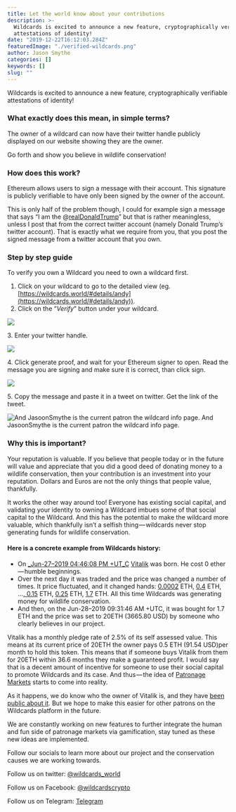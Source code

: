 ```yaml
---
title: Let the world know about your contributions
description: >-
  Wildcards is excited to announce a new feature, cryptographically verifiable
  attestations of identity!
date: "2019-12-22T16:12:03.284Z"
featuredImage: "./verified-wildcards.png"
author: Jason Smythe
categories: []
keywords: []
slug: ""
---
```


Wildcards is excited to announce a new feature, cryptographically verifiable attestations of identity!

### What exactly does this mean, in simple terms?

The owner of a wildcard can now have their twitter handle publicly displayed on our website showing they are the owner.

Go forth and show you believe in wildlife conservation!

### How does this work?

Ethereum allows users to sign a message with their account. This signature is publicly verifiable to have only been signed by the owner of the account.

This is only half of the problem though, I could for example sign a message that says “I am the @[realDonaldTrump](https://twitter.com/realDonaldTrump)” but that is rather meaningless, unless I post that from the correct twitter account (namely Donald Trump’s twitter account). That is exactly what we require from you, that you post the signed message from a twitter account that you own.

### Step by step guide

To verify you own a Wildcard you need to own a wildcard first.

1.  Click on your wildcard to go to the detailed view (eg. [https://wildcards.world/#details/andy](https://wildcards.world/#details/andy)).
2.  Click on the “_Verify_” button under your wildcard.

![](https://cdn-images-1.medium.com/max/800/1*VuI2hbJK_CkAbJqpfabl_g.png)

3\. Enter your twitter handle.

![](https://cdn-images-1.medium.com/max/800/1*DnMi37gccchC0lE1nLF0lw.png)

4\. Click generate proof, and wait for your Ethereum signer to open. Read the message you are signing and make sure it is correct, than click sign.

![](https://cdn-images-1.medium.com/max/800/1*1o2zy-Qe4C_ikI5bup8kxQ.png)

5\. Copy the message and paste it in a tweet on twitter. Get the link of the tweet.

![And JasoonSmythe is the current patron the wildcard info page.](https://cdn-images-1.medium.com/max/800/1*5Dm4nM3rPlZOqmzOmFLzHw.png)
And JasoonSmythe is the current patron the wildcard info page.

### Why this is important?

Your reputation is valuable. If you believe that people today or in the future will value and appreciate that you did a good deed of donating money to a wildlife conservation, then your contribution is an investment into your reputation. Dollars and Euros are not the only things that people value, thankfully.

It works the other way around too! Everyone has existing social capital, and validating your identity to owning a Wildcard imbues some of that social capital to the Wildcard. And this has the potential to make the wildcard more valuable, which thankfully isn’t a selfish thing — wildcards never stop generating funds for wildlife conservation.

#### Here is a concrete example from Wildcards history:

- On [\_Jun-27–2019 04:46:08 PM +UT_C](https://etherscan.io/tx/0xc5d83b4bca45495fbb26c52ff08b6b4b30659716d4fa3ccdfc0cf35adadb42c9) [Vitalik](https://wildcards.world/#details/vitalik) was born. He cost 0 ether — humble beginnings.
- Over the next day it was traded and the price was changed a number of times. It price fluctuated, and it changed hands: [0.0002](https://etherscan.io/tx/0x1d41bebcec93a17ebbd13897a0a57c0f316c06681839be9094ef03224e7a0252) ETH, [0.4](https://etherscan.io/tx/0x89d1c1dc0f712aa90e3d820a92d2b3e64cbc3826dd7a76f932a023e002a820f6) ETH, …[, 0.15](https://etherscan.io/tx/0xc06e9f1dae62c92905712362715eadb84c8ef48056ee67ffd1a178d6faafe5bd) ETH, [0.25](https://etherscan.io/tx/0x61d7cc955bcfe42c81a3c557f7cc5c610cdaf0042d74cb8c628f64de1eaa588d) ETH, [1.7](https://etherscan.io/tx/0x5252f6c22288950b92997934a3491656f2c12f7ba1299902f61eef4806312455) ETH. All this time Wildcards was generating money for wildlife conservation.
- And then, on the Jun-28–2019 09:31:46 AM +UTC, it was bought for 1.7 ETH and the price was set to 20ETH (3665.80 USD) by someone who clearly believes in our project.

Vitalik has a monthly pledge rate of 2.5% of its self assessed value. This means at its current price of 20ETH the owner pays 0.5 ETH (91.54 USD)per month to hold this token. This means that if someone buys Vitalik from them for 20ETH within 36.6 months they make a guaranteed profit. I would say that is a decent amount of incentive for someone to use their social capital to promote Wildcards and its case. And thus — the idea of [Patronage Markets](https://blog.simondlr.com/exploring-harberger-tax-in-patronage-markets) starts to come into reality.

As it happens, we do know who the owner of Vitalik is, and they have [been public about it](https://twitter.com/simondlr/status/1144540641516539904). But we hope to make this easier for other patrons on the Wildcards platform in the future.

We are constantly working on new features to further integrate the human and fun side of patronage markets via gamification, stay tuned as these new ideas are implemented.

Follow our socials to learn more about our project and the conservation causes we are working towards.

Follow us on twitter: [@wildcards_world](https://twitter.com/wildcards_world)

Follow us on Facebook: [@wildcardscrypto](https://www.facebook.com/wildcards.conservation)

Follow us on Telegram: [Telegram](https://t.me/wildcardsworld)

